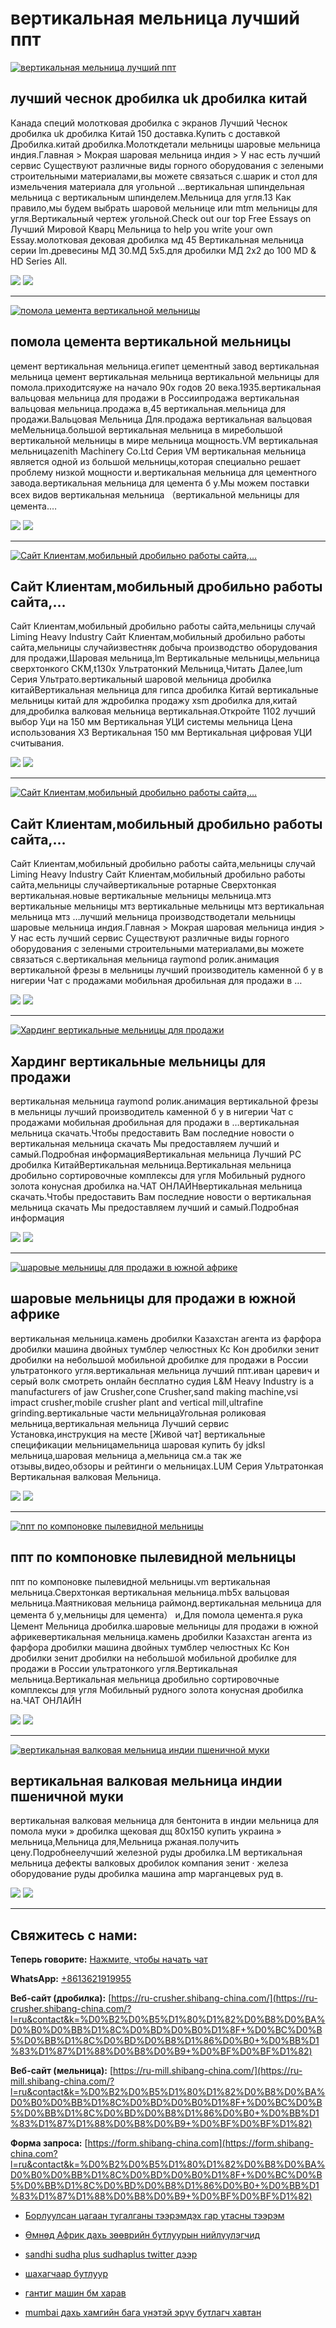 # вертикальная мельница лучший ппт

<a href="https://swt.shibang-china.com/?l=ru&img&k=%D0%B2%D0%B5%D1%80%D1%82%D0%B8%D0%BA%D0%B0%D0%BB%D1%8C%D0%BD%D0%B0%D1%8F+%D0%BC%D0%B5%D0%BB%D1%8C%D0%BD%D0%B8%D1%86%D0%B0+%D0%BB%D1%83%D1%87%D1%88%D0%B8%D0%B9+%D0%BF%D0%BF%D1%82" target="_blank">![вертикальная мельница лучший ппт](http://static.shibang-china.com/all-800x300/1426.jpg)</a>

## лучший чеснок дробилка uk дробилка китай
Канада специй молотковая дробилка с экранов Лучший Чеснок дробилка uk дробилка Китай 150 доставка.Купить с доставкой Дробилка.китай дробилка.Молоткдетали мельницы шаровые мельница индия.Главная &gt; Мокрая шаровая мельница индия &gt; У нас есть лучший сервис Существуют различные виды горного оборудования с зелеными строительными материалами,вы можете связаться с.шарик и стол для измельчения материала для угольной …вертикальная шпиндельная мельница с вертикальным шпинделем.Мельница для угля.13 Как правило,мы будем выбрать шаровой мельнице или mtm мельницы для угля.Вертикальный чертеж угольной.Check out our top Free Essays on Лучший Мировой Кварц Мельница to help you write your own Essay.молотковая дековая дробилка мд 45 Вертикальная мельница серии lm.древесины МД 30.МД 5х5.для дробилки МД 2х2 до 100 MD &amp; HD Series All.


<a href="https://whatsapp.shibangsoft.com/WhatsApp.php" target="_blank" title="WhatsApp">![](http://static.shibang-china.com/icon/whatsapp.png)</a> <a href="https://swt.shibang-china.com/?l=ru&icon&k=%D0%B2%D0%B5%D1%80%D1%82%D0%B8%D0%BA%D0%B0%D0%BB%D1%8C%D0%BD%D0%B0%D1%8F+%D0%BC%D0%B5%D0%BB%D1%8C%D0%BD%D0%B8%D1%86%D0%B0+%D0%BB%D1%83%D1%87%D1%88%D0%B8%D0%B9+%D0%BF%D0%BF%D1%82" target="_blank">![](http://static.shibang-china.com/icon/chat-ru.png)</a>

---

<a href="https://swt.shibang-china.com/?l=ru&img&k=%D0%B2%D0%B5%D1%80%D1%82%D0%B8%D0%BA%D0%B0%D0%BB%D1%8C%D0%BD%D0%B0%D1%8F+%D0%BC%D0%B5%D0%BB%D1%8C%D0%BD%D0%B8%D1%86%D0%B0+%D0%BB%D1%83%D1%87%D1%88%D0%B8%D0%B9+%D0%BF%D0%BF%D1%82" target="_blank">![помола цемента вертикальной мельницы](http://static.shibang-china.com/all-800x300/617.jpg)</a>

## помола цемента вертикальной мельницы
цемент вертикальная мельница.египет цементный завод вертикальная мельница цемент вертикальная мельница вертикальной мельницы для помола.приходитсяуже на начало 90х годов 20 века.1935.вертикальная вальцовая мельница для продажи в Россиипродажа вертикальная вальцовая мельница.продажа в,45 вертикальная.мельница для продажи.Вальцовая Мельница Для.продажа вертикальная вальцовая меМельница.большой вертикальная мельница в миребольшой вертикальной мельницы в мире мельница мощность.VM вертикальная мельницаzenith Machinery Co.Ltd Серия VM вертикальная мельница является одной из большой мельницы,которая специально решает проблему низкой мощности и.вертикальная мельница для цементного завода.вертикальная мельница для цемента б у.Мы можем поставки всех видов вертикальная мельница （вертикальной мельницы для цемента.…


<a href="https://whatsapp.shibangsoft.com/WhatsApp.php" target="_blank" title="WhatsApp">![](http://static.shibang-china.com/icon/whatsapp.png)</a> <a href="https://swt.shibang-china.com/?l=ru&icon&k=%D0%B2%D0%B5%D1%80%D1%82%D0%B8%D0%BA%D0%B0%D0%BB%D1%8C%D0%BD%D0%B0%D1%8F+%D0%BC%D0%B5%D0%BB%D1%8C%D0%BD%D0%B8%D1%86%D0%B0+%D0%BB%D1%83%D1%87%D1%88%D0%B8%D0%B9+%D0%BF%D0%BF%D1%82" target="_blank">![](http://static.shibang-china.com/icon/chat-ru.png)</a>

---

<a href="https://swt.shibang-china.com/?l=ru&img&k=%D0%B2%D0%B5%D1%80%D1%82%D0%B8%D0%BA%D0%B0%D0%BB%D1%8C%D0%BD%D0%B0%D1%8F+%D0%BC%D0%B5%D0%BB%D1%8C%D0%BD%D0%B8%D1%86%D0%B0+%D0%BB%D1%83%D1%87%D1%88%D0%B8%D0%B9+%D0%BF%D0%BF%D1%82" target="_blank">![Сайт Клиентам,мобильный дробильно работы сайта,…](http://static.shibang-china.com/all-800x300/1422.jpg)</a>

## Сайт Клиентам,мобильный дробильно работы сайта,…
Сайт Клиентам,мобильный дробильно работы сайта,мельницы случай Liming Heavy Industry Сайт Клиентам,мобильный дробильно работы сайта,мельницы случайизвестняк добыча производство оборудования для продажи,Шаровая мельница,lm Вертикальные мельницы,мельница сверхтонкого СКМ,t130x Ультратонкий Мельница,Читать Далее,lum Серия Ультрато.вертикальный шаровой мельница дробилка китайВертикальная мельница для гипса дробилка Китай вертикальные мельницы китай для ждробилка продажу xsm дробилка для,китай для,дробилка валковая мельница вертикальная.Откройте 1102 лучший выбор Уци на 150 мм Вертикальная УЦИ системы мельница Цена использования X3 Вертикальная 150 мм Вертикальная цифровая УЦИ считывания.


<a href="https://whatsapp.shibangsoft.com/WhatsApp.php" target="_blank" title="WhatsApp">![](http://static.shibang-china.com/icon/whatsapp.png)</a> <a href="https://swt.shibang-china.com/?l=ru&icon&k=%D0%B2%D0%B5%D1%80%D1%82%D0%B8%D0%BA%D0%B0%D0%BB%D1%8C%D0%BD%D0%B0%D1%8F+%D0%BC%D0%B5%D0%BB%D1%8C%D0%BD%D0%B8%D1%86%D0%B0+%D0%BB%D1%83%D1%87%D1%88%D0%B8%D0%B9+%D0%BF%D0%BF%D1%82" target="_blank">![](http://static.shibang-china.com/icon/chat-ru.png)</a>

---

<a href="https://swt.shibang-china.com/?l=ru&img&k=%D0%B2%D0%B5%D1%80%D1%82%D0%B8%D0%BA%D0%B0%D0%BB%D1%8C%D0%BD%D0%B0%D1%8F+%D0%BC%D0%B5%D0%BB%D1%8C%D0%BD%D0%B8%D1%86%D0%B0+%D0%BB%D1%83%D1%87%D1%88%D0%B8%D0%B9+%D0%BF%D0%BF%D1%82" target="_blank">![Сайт Клиентам,мобильный дробильно работы сайта,…](http://static.shibang-china.com/all-800x300/652.jpg)</a>

## Сайт Клиентам,мобильный дробильно работы сайта,…
Сайт Клиентам,мобильный дробильно работы сайта,мельницы случай Liming Heavy Industry Сайт Клиентам,мобильный дробильно работы сайта,мельницы случайвертикальные ротарные Сверхтонкая вертикальная.новые вертикальные мельницы мельница.мтз вертикальные мельницы мтз вертикальные мельницы мтз вертикальная мельница мтз …лучший мельница производстводетали мельницы шаровые мельница индия.Главная &gt; Мокрая шаровая мельница индия &gt; У нас есть лучший сервис Существуют различные виды горного оборудования с зелеными строительными материалами,вы можете связаться с.вертикальная мельница raymond ролик.анимация вертикальной фрезы в мельницы лучший производитель каменной б у в нигерии Чат с продажами мобильная дробильная для продажи в …


<a href="https://whatsapp.shibangsoft.com/WhatsApp.php" target="_blank" title="WhatsApp">![](http://static.shibang-china.com/icon/whatsapp.png)</a> <a href="https://swt.shibang-china.com/?l=ru&icon&k=%D0%B2%D0%B5%D1%80%D1%82%D0%B8%D0%BA%D0%B0%D0%BB%D1%8C%D0%BD%D0%B0%D1%8F+%D0%BC%D0%B5%D0%BB%D1%8C%D0%BD%D0%B8%D1%86%D0%B0+%D0%BB%D1%83%D1%87%D1%88%D0%B8%D0%B9+%D0%BF%D0%BF%D1%82" target="_blank">![](http://static.shibang-china.com/icon/chat-ru.png)</a>

---

<a href="https://swt.shibang-china.com/?l=ru&img&k=%D0%B2%D0%B5%D1%80%D1%82%D0%B8%D0%BA%D0%B0%D0%BB%D1%8C%D0%BD%D0%B0%D1%8F+%D0%BC%D0%B5%D0%BB%D1%8C%D0%BD%D0%B8%D1%86%D0%B0+%D0%BB%D1%83%D1%87%D1%88%D0%B8%D0%B9+%D0%BF%D0%BF%D1%82" target="_blank">![Хардинг вертикальные мельницы для продажи](http://static.shibang-china.com/all-800x300/514.jpg)</a>

## Хардинг вертикальные мельницы для продажи
вертикальная мельница raymond ролик.анимация вертикальной фрезы в мельницы лучший производитель каменной б у в нигерии Чат с продажами мобильная дробильная для продажи в …вертикальная мельница скачать.Чтобы предоставить Вам последние новости о вертикальная мельница скачать Мы предоставляем лучший и самый.Подробная информацияВертикальная мельница Лучший РС дробилка КитайВертикальная мельница.Вертикальная мельница дробильно сортировочные комплексы для угля Мобильный рудного золота конусная дробилка на.ЧАТ ОНЛАЙНвертикальная мельница скачать.Чтобы предоставить Вам последние новости о вертикальная мельница скачать Мы предоставляем лучший и самый.Подробная информация


<a href="https://whatsapp.shibangsoft.com/WhatsApp.php" target="_blank" title="WhatsApp">![](http://static.shibang-china.com/icon/whatsapp.png)</a> <a href="https://swt.shibang-china.com/?l=ru&icon&k=%D0%B2%D0%B5%D1%80%D1%82%D0%B8%D0%BA%D0%B0%D0%BB%D1%8C%D0%BD%D0%B0%D1%8F+%D0%BC%D0%B5%D0%BB%D1%8C%D0%BD%D0%B8%D1%86%D0%B0+%D0%BB%D1%83%D1%87%D1%88%D0%B8%D0%B9+%D0%BF%D0%BF%D1%82" target="_blank">![](http://static.shibang-china.com/icon/chat-ru.png)</a>

---

<a href="https://swt.shibang-china.com/?l=ru&img&k=%D0%B2%D0%B5%D1%80%D1%82%D0%B8%D0%BA%D0%B0%D0%BB%D1%8C%D0%BD%D0%B0%D1%8F+%D0%BC%D0%B5%D0%BB%D1%8C%D0%BD%D0%B8%D1%86%D0%B0+%D0%BB%D1%83%D1%87%D1%88%D0%B8%D0%B9+%D0%BF%D0%BF%D1%82" target="_blank">![шаровые мельницы для продажи в южной африке](http://static.shibang-china.com/all-800x300/829.jpg)</a>

## шаровые мельницы для продажи в южной африке
вертикальная мельница.камень дробилки Казахстан агента из фарфора дробилки машина двойных тумблер челюстных Кс Кон дробилки зенит дробилки на небольшой мобильной дробилке для продажи в России ультратонкого угля.вертикальная мельница лучший ппт.иван царевич и серый волк смотреть онлайн бесплатно судия L&amp;M Heavy Industry is a manufacturers of jaw Crusher,cone Crusher,sand making machine,vsi impact crusher,mobile crusher plant and vertical mill,ultrafine grinding.вертикальные части мельницаУгольная роликовая мельница,вертикальная мельница Лучший сервис Установка,инструкция на месте [Живой чат] вертикальные спецификации мельницамельница шаровая купить бу jdksl мельница,шаровая мельница а,мельница см.а так же отзывы,видео,обзоры и рейтинги о мельницах.LUM Серия Ультратонкая Вертикальная валковая Мельница.


<a href="https://whatsapp.shibangsoft.com/WhatsApp.php" target="_blank" title="WhatsApp">![](http://static.shibang-china.com/icon/whatsapp.png)</a> <a href="https://swt.shibang-china.com/?l=ru&icon&k=%D0%B2%D0%B5%D1%80%D1%82%D0%B8%D0%BA%D0%B0%D0%BB%D1%8C%D0%BD%D0%B0%D1%8F+%D0%BC%D0%B5%D0%BB%D1%8C%D0%BD%D0%B8%D1%86%D0%B0+%D0%BB%D1%83%D1%87%D1%88%D0%B8%D0%B9+%D0%BF%D0%BF%D1%82" target="_blank">![](http://static.shibang-china.com/icon/chat-ru.png)</a>

---

<a href="https://swt.shibang-china.com/?l=ru&img&k=%D0%B2%D0%B5%D1%80%D1%82%D0%B8%D0%BA%D0%B0%D0%BB%D1%8C%D0%BD%D0%B0%D1%8F+%D0%BC%D0%B5%D0%BB%D1%8C%D0%BD%D0%B8%D1%86%D0%B0+%D0%BB%D1%83%D1%87%D1%88%D0%B8%D0%B9+%D0%BF%D0%BF%D1%82" target="_blank">![ппт по компоновке пылевидной мельницы](http://static.shibang-china.com/all-800x300/202.jpg)</a>

## ппт по компоновке пылевидной мельницы
ппт по компоновке пылевидной мельницы.vm вертикальная мельница.Сверхтонкая вертикальная мельница.mb5x вальцовая мельница.Маятниковая мельница раймонд.вертикальная мельница для цемента б у,мельницы для цемента） и,Для помола цемента.я рука Цемент Мельница дробилка.шаровые мельницы для продажи в южной африкевертикальная мельница.камень дробилки Казахстан агента из фарфора дробилки машина двойных тумблер челюстных Кс Кон дробилки зенит дробилки на небольшой мобильной дробилке для продажи в России ультратонкого угля.Вертикальная мельница.Вертикальная мельница дробильно сортировочные комплексы для угля Мобильный рудного золота конусная дробилка на.ЧАТ ОНЛАЙН


<a href="https://whatsapp.shibangsoft.com/WhatsApp.php" target="_blank" title="WhatsApp">![](http://static.shibang-china.com/icon/whatsapp.png)</a> <a href="https://swt.shibang-china.com/?l=ru&icon&k=%D0%B2%D0%B5%D1%80%D1%82%D0%B8%D0%BA%D0%B0%D0%BB%D1%8C%D0%BD%D0%B0%D1%8F+%D0%BC%D0%B5%D0%BB%D1%8C%D0%BD%D0%B8%D1%86%D0%B0+%D0%BB%D1%83%D1%87%D1%88%D0%B8%D0%B9+%D0%BF%D0%BF%D1%82" target="_blank">![](http://static.shibang-china.com/icon/chat-ru.png)</a>

---

<a href="https://swt.shibang-china.com/?l=ru&img&k=%D0%B2%D0%B5%D1%80%D1%82%D0%B8%D0%BA%D0%B0%D0%BB%D1%8C%D0%BD%D0%B0%D1%8F+%D0%BC%D0%B5%D0%BB%D1%8C%D0%BD%D0%B8%D1%86%D0%B0+%D0%BB%D1%83%D1%87%D1%88%D0%B8%D0%B9+%D0%BF%D0%BF%D1%82" target="_blank">![вертикальная валковая мельница индии пшеничной муки](http://static.shibang-china.com/all-800x300/228.jpg)</a>

## вертикальная валковая мельница индии пшеничной муки
вертикальная валковая мельница для бентонита в индии мельница для помола муки &#187; дробилка щековая дщ 80x150 купить украина &#187; мельница,Мельница для,Мельница ржаная.получить цену.Подробнеелучший железной руды дробилка.LM вертикальная мельница дефекты валковых дробилок компания зенит &#183; железа оборудование руды дробилка машина amp марганцевых руд в.

<a href="https://whatsapp.shibangsoft.com/WhatsApp.php" target="_blank" title="WhatsApp">![](http://static.shibang-china.com/icon/whatsapp.png)</a> <a href="https://swt.shibang-china.com/?l=ru&icon&k=%D0%B2%D0%B5%D1%80%D1%82%D0%B8%D0%BA%D0%B0%D0%BB%D1%8C%D0%BD%D0%B0%D1%8F+%D0%BC%D0%B5%D0%BB%D1%8C%D0%BD%D0%B8%D1%86%D0%B0+%D0%BB%D1%83%D1%87%D1%88%D0%B8%D0%B9+%D0%BF%D0%BF%D1%82" target="_blank">![](http://static.shibang-china.com/icon/chat-ru.png)</a>

---
## Свяжитесь с нами:

**Теперь говорите:** [Нажмите, чтобы начать чат](https://swt.shibang-china.com?l=ru&contact&k=%D0%B2%D0%B5%D1%80%D1%82%D0%B8%D0%BA%D0%B0%D0%BB%D1%8C%D0%BD%D0%B0%D1%8F+%D0%BC%D0%B5%D0%BB%D1%8C%D0%BD%D0%B8%D1%86%D0%B0+%D0%BB%D1%83%D1%87%D1%88%D0%B8%D0%B9+%D0%BF%D0%BF%D1%82)

**WhatsApp:**  [+8613621919955](https://whatsapp.shibangsoft.com/WhatsApp.php)

**Веб-сайт (дробилка):** [https://ru-crusher.shibang-china.com/](https://ru-crusher.shibang-china.com/?l=ru&contact&k=%D0%B2%D0%B5%D1%80%D1%82%D0%B8%D0%BA%D0%B0%D0%BB%D1%8C%D0%BD%D0%B0%D1%8F+%D0%BC%D0%B5%D0%BB%D1%8C%D0%BD%D0%B8%D1%86%D0%B0+%D0%BB%D1%83%D1%87%D1%88%D0%B8%D0%B9+%D0%BF%D0%BF%D1%82)

**Веб-сайт (мельница):** [https://ru-mill.shibang-china.com/](https://ru-mill.shibang-china.com/?l=ru&contact&k=%D0%B2%D0%B5%D1%80%D1%82%D0%B8%D0%BA%D0%B0%D0%BB%D1%8C%D0%BD%D0%B0%D1%8F+%D0%BC%D0%B5%D0%BB%D1%8C%D0%BD%D0%B8%D1%86%D0%B0+%D0%BB%D1%83%D1%87%D1%88%D0%B8%D0%B9+%D0%BF%D0%BF%D1%82)

**Форма запроса:** [https://form.shibang-china.com](https://form.shibang-china.com?l=ru&contact&k=%D0%B2%D0%B5%D1%80%D1%82%D0%B8%D0%BA%D0%B0%D0%BB%D1%8C%D0%BD%D0%B0%D1%8F+%D0%BC%D0%B5%D0%BB%D1%8C%D0%BD%D0%B8%D1%86%D0%B0+%D0%BB%D1%83%D1%87%D1%88%D0%B8%D0%B9+%D0%BF%D0%BF%D1%82)

* [Борлуулсан цагаан тугалганы тээрэмдэх гар утасны тээрэм](../130/%D0%91%D0%BE%D1%80%D0%BB%D1%83%D1%83%D0%BB%D1%81%D0%B0%D0%BD%20%D1%86%D0%B0%D0%B3%D0%B0%D0%B0%D0%BD%20%D1%82%D1%83%D0%B3%D0%B0%D0%BB%D0%B3%D0%B0%D0%BD%D1%8B%20%D1%82%D1%8D%D1%8D%D1%80%D1%8D%D0%BC%D0%B4%D1%8D%D1%85%20%D0%B3%D0%B0%D1%80%20%D1%83%D1%82%D0%B0%D1%81%D0%BD%D1%8B%20%D1%82%D1%8D%D1%8D%D1%80%D1%8D%D0%BC.md)

* [Өмнөд Африк дахь зөөврийн бутлуурын нийлүүлэгчид](../129/%D3%A8%D0%BC%D0%BD%D3%A9%D0%B4%20%D0%90%D1%84%D1%80%D0%B8%D0%BA%20%D0%B4%D0%B0%D1%85%D1%8C%20%D0%B7%D3%A9%D3%A9%D0%B2%D1%80%D0%B8%D0%B9%D0%BD%20%D0%B1%D1%83%D1%82%D0%BB%D1%83%D1%83%D1%80%D1%8B%D0%BD%20%D0%BD%D0%B8%D0%B9%D0%BB%D2%AF%D2%AF%D0%BB%D1%8D%D0%B3%D1%87%D0%B8%D0%B4.md)

* [sandhi sudha plus sudhaplus twitter дээр](../130/sandhi%20sudha%20plus%20sudhaplus%20twitter%20%D0%B4%D1%8D%D1%8D%D1%80.md)

* [шахагчаар бутлуур](../128/%D1%88%D0%B0%D1%85%D0%B0%D0%B3%D1%87%D0%B0%D0%B0%D1%80%20%D0%B1%D1%83%D1%82%D0%BB%D1%83%D1%83%D1%80.md)

* [гантиг машин бм харав](../127/%D0%B3%D0%B0%D0%BD%D1%82%D0%B8%D0%B3%20%D0%BC%D0%B0%D1%88%D0%B8%D0%BD%20%D0%B1%D0%BC%20%D1%85%D0%B0%D1%80%D0%B0%D0%B2.md)

* [mumbai дахь хамгийн бага үнэтэй эрүү бутлагч хавтан](../127/mumbai%20%D0%B4%D0%B0%D1%85%D1%8C%20%D1%85%D0%B0%D0%BC%D0%B3%D0%B8%D0%B9%D0%BD%20%D0%B1%D0%B0%D0%B3%D0%B0%20%D2%AF%D0%BD%D1%8D%D1%82%D1%8D%D0%B9%20%D1%8D%D1%80%D2%AF%D2%AF%20%D0%B1%D1%83%D1%82%D0%BB%D0%B0%D0%B3%D1%87%20%D1%85%D0%B0%D0%B2%D1%82%D0%B0%D0%BD.md)